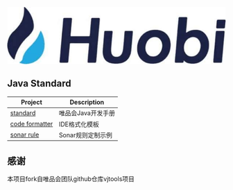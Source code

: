 ![huobi-dev](/docs/images/logo.jpg)

## Java Standard

| Project | Description |
| -------- | -------- |
| [standard](https://huobidev.github.io/tc/#/standard/) | 唯品会Java开发手册 |
| [code formatter](/standard/formatter) | IDE格式化模板 |
| [sonar rule](/standard/sonar-vj) | Sonar规则定制示例 |

## 感谢

本项目fork自唯品会团队github仓库vjtools项目
